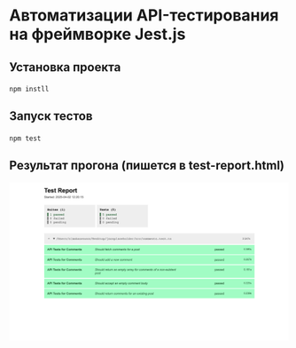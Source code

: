 # Автоматизации API-тестирования на фреймворке Jest.js

## Установка проекта

`npm instll`

## Запуск тестов

`npm test`

## Результат прогона (пишется в test-report.html)

![Пример репорта](./screenshots/reportExample.png)
